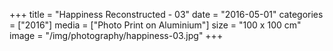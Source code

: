 +++
title = "Happiness Reconstructed - 03"
date = "2016-05-01"
categories = ["2016"]
media = ["Photo Print on Aluminium"]
size = "100 x 100 cm"
image = "/img/photography/happiness-03.jpg"
+++
